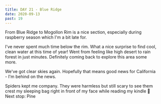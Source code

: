 ```yaml
---
title: DAY 21 - Blue Ridge
date: 2020-09-13
past: 19
---
```


From Blue Ridge to Mogollon Rim is a nice section, especially during raspberry season which I'm a bit late for.

I've never spent much time below the rim. What a nice surprise to find cool, clean water at this time of year! Went from feeling like high desert to rain forest in just minutes. Definitely coming back to explore this area some more.

We've got clear skies again. Hopefully that means good news for California - I'm behind on the news.

Spiders kept me company. They were harmless but still scary to see them crest my sleeping bag right in front of my face while reading my kindle 😬 Next stop: Pine
